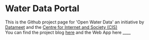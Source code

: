 # Water Data Portal

This is the Github project page for 'Open Water Data' an initiative by [Datameet](http://datameet.org/) and the [Centre for Internet and Society (CIS)](https://cis-india.org/)<br>
You can find the project blog [here](https://datameet-pune.github.io/water-data-portal/)
and the Web App here ____

